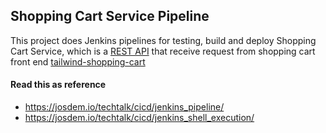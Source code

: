 Shopping Cart Service Pipeline
----------------------------------------------

This project does Jenkins pipelines for testing, build and deploy Shopping Cart Service, which is a [REST API](https://en.wikipedia.org/wiki/Representational_state_transfer) that receive request from shopping cart front end [tailwind-shopping-cart](https://github.com/josdem/tailwind-shopping-cart)

#### Read this as reference

* https://josdem.io/techtalk/cicd/jenkins_pipeline/
* https://josdem.io/techtalk/cicd/jenkins_shell_execution/
